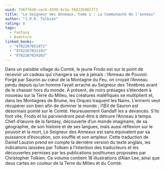 ```yaml
---
uuid: 7d6ff6d9-cec6-4599-9c3a-f8422b982ff3
title: "Le Seigneur des Anneaux, tome 1 : La Communauté de l'anneau"
author: "J.R.R. Tolkien"
rating: 8
tags:
  - Fantasy
  - Aventure
linked_books:
  - "9782267051872"
  - "9782267032192"
  - "9782267024203"
---
```


Dans un paisible village du Comté, le jeune Frodo est sur le point de recevoir un cadeau qui changera sa vie à jamais : l’Anneau de Pouvoir. Forgé par Sauron au cœur de la Montagne du Feu, on croyait l’Anneau perdu depuis qu’un homme l’avait arraché au Seigneur des Ténèbres avant de le chasser hors du monde. À présent, de noirs présages s’étendent à nouveau sur la Terre du Milieu, les créatures maléfiques se multiplient et, dans les Montagnes de Brume, les Orques traquent les Nains. L’ennemi veut récupérer son bien afin de dominer le monde ; l’Œil de Sauron est désormais pointé sur le Comté. Heureusement Gandalf les a devancés. S’ils font vite, Frodo et lui parviendront peut-être à détruire l’Anneau à temps. Chef-d’œuvre de la fantasy, découverte d’un monde imaginaire, de sa géographie, de son histoire et de ses langues, mais aussi réflexion sur le pouvoir et la mort, Le Seigneur des Anneaux est sans équivalent par sa puissance d’évocation, son souffle et son ampleur. Cette traduction de Daniel Lauzon prend en compte la dernière version du texte anglais, les indications laissées par Tolkien à l’intention des traducteurs et les découvertes permises par les publications posthumes proposées par Christopher Tolkien. Ce volume contient 18 illustrations d’Alan Lee, ainsi que deux cartes en couleur de la Terre du Milieu et du Comté.